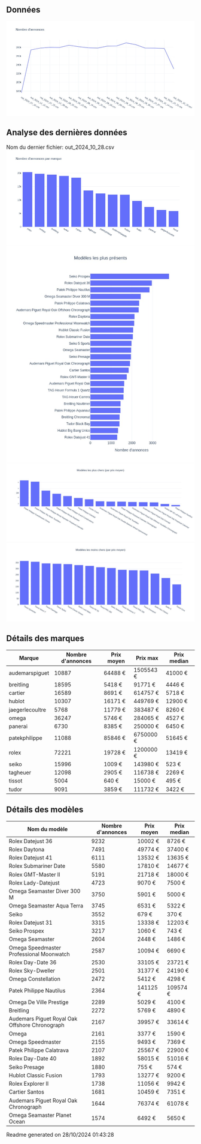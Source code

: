 
## Données
![image](./out/count_per_day.jpeg)

## Analyse des dernières données
Nom du dernier fichier: out_2024_10_28.csv
![image](./out/count_per_brand.jpeg)
![image](./out/count_per_name.jpeg)
![image](./out/avg_price_per_name_desc.jpeg)
![image](./out/avg_price_per_name_asc.jpeg)

## Détails des marques
|Marque|Nombre d'annonces|Prix moyen|Prix max|Prix median|
|------|-----------------|----------|--------|-----------|
|audemarspiguet|10887|64488 €|1505543 €|41000 €| 
|breitling|18595|5418 €|91771 €|4446 €| 
|cartier|16589|8691 €|614757 €|5718 €| 
|hublot|10307|16171 €|449769 €|12900 €| 
|jaegerlecoultre|5768|11779 €|383487 €|8260 €| 
|omega|36247|5746 €|284065 €|4527 €| 
|panerai|6730|8385 €|250000 €|6450 €| 
|patekphilippe|11088|85846 €|6750000 €|51645 €| 
|rolex|72221|19728 €|1200000 €|13419 €| 
|seiko|15996|1009 €|143980 €|523 €| 
|tagheuer|12098|2905 €|116738 €|2269 €| 
|tissot|5004|640 €|15000 €|495 €| 
|tudor|9091|3859 €|111732 €|3422 €| 

## Détails des modèles
Nom du modèle|Nombre d'annonces|Prix moyen|Prix median|
|-------------|-----------------|----------|-----------|
|               Rolex Datejust 36|9232|10002 €|8726 €| 
|               Rolex Daytona|7491|49774 €|37400 €| 
|               Rolex Datejust 41|6111|13532 €|13635 €| 
|               Rolex Submariner Date|5580|17810 €|14677 €| 
|               Rolex GMT-Master II|5191|21718 €|18000 €| 
|               Rolex Lady-Datejust|4723|9070 €|7500 €| 
|               Omega Seamaster Diver 300 M|3750|5901 €|5000 €| 
|               Omega Seamaster Aqua Terra|3745|6531 €|5322 €| 
|               Seiko|3552|679 €|370 €| 
|               Rolex Datejust 31|3315|13338 €|12203 €| 
|               Seiko Prospex|3217|1060 €|743 €| 
|               Omega Seamaster|2604|2448 €|1486 €| 
|               Omega Speedmaster Professional Moonwatch|2587|10094 €|6690 €| 
|               Rolex Day-Date 36|2530|33105 €|23721 €| 
|               Rolex Sky-Dweller|2501|31377 €|24190 €| 
|               Omega Constellation|2472|5412 €|4298 €| 
|               Patek Philippe Nautilus|2364|141125 €|109574 €| 
|               Omega De Ville Prestige|2289|5029 €|4100 €| 
|               Breitling|2272|5769 €|4890 €| 
|               Audemars Piguet Royal Oak Offshore Chronograph|2167|39957 €|33614 €| 
|               Omega|2161|3377 €|1590 €| 
|               Omega Speedmaster|2155|9493 €|7369 €| 
|               Patek Philippe Calatrava|2107|25567 €|22900 €| 
|               Rolex Day-Date 40|1892|58015 €|51016 €| 
|               Seiko Presage|1880|755 €|574 €| 
|               Hublot Classic Fusion|1793|13277 €|9200 €| 
|               Rolex Explorer II|1738|11056 €|9942 €| 
|               Cartier Santos|1681|10459 €|7351 €| 
|               Audemars Piguet Royal Oak Chronograph|1644|76374 €|61078 €| 
|               Omega Seamaster Planet Ocean|1574|6492 €|5650 €| 


 Readme generated on 28/10/2024 01:43:28